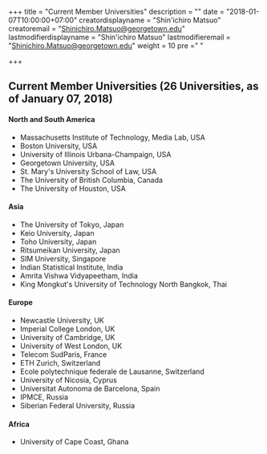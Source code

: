 +++
title = "Current Member Universities"
description = ""
date = "2018-01-07T10:00:00+07:00"
creatordisplayname = "Shin'ichiro Matsuo"
creatoremail = "Shinichiro.Matsuo@georgetown.edu"
lastmodifierdisplayname = "Shin'ichiro Matsuo"
lastmodifieremail = "Shinichiro.Matsuo@georgetown.edu"
weight = 10
pre ="<i class='fa fa-edit'></i> "

+++

## Current Member Universities (26 Universities, as of January 07, 2018)

#### North and South America
* Massachusetts Institute of Technology, Media Lab, USA
* Boston University, USA
* University of Illinois Urbana-Champaign, USA
* Georgetown University, USA
* St. Mary's University School of Law, USA
* The University of British Columbia, Canada
* The University of Houston, USA

#### Asia
* The University of Tokyo, Japan
* Keio University, Japan
* Toho University, Japan
* Ritsumeikan University, Japan
* SIM University, Singapore
* Indian Statistical Institute, India
* Amrita Vishwa Vidyapeetham, India
* King Mongkut's University of Technology North Bangkok, Thai

#### Europe
* Newcastle University, UK
* Imperial College London, UK
* University of Cambridge, UK
* University of West London, UK
* Telecom SudParis, France
* ETH Zurich, Switzerland
* Ecole polytechnique federale de Lausanne, Switzerland
* University of Nicosia, Cyprus
* Universitat Autonoma de Barcelona, Spain
* IPMCE, Russia
* Siberian Federal University, Russia

#### Africa
* University of Cape Coast, Ghana
